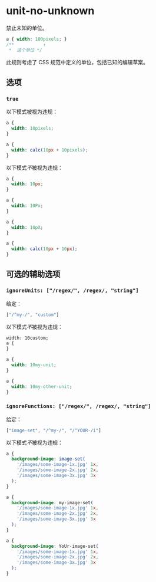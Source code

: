 # unit-no-unknown

禁止未知的单位。

```css
a { width: 100pixels; }
/**           ↑
 *  这个单位 */
```

此规则考虑了 CSS 规范中定义的单位，包括已知的编辑草案。

## 选项

### `true`

以下模式被视为违规：

```css
a {
  width: 10pixels;
}
```

```css
a {
  width: calc(10px + 10pixels);
}
```

以下模式*不*被视为违规：

```css
a {
  width: 10px;
}
```

```css
a {
  width: 10Px;
}
```

```css
a {
  width: 10pX;
}
```

```css
a {
  width: calc(10px + 10px);
}
```

## 可选的辅助选项

### `ignoreUnits: ["/regex/", /regex/, "string"]`

给定：

```js
["/^my-/", "custom"]
```

以下模式*不*被视为违规：

```css
width: 10custom;
a {
}
```

```css
a {
  width: 10my-unit;
}
```

```css
a {
  width: 10my-other-unit;
}
```

### `ignoreFunctions: ["/regex/", /regex/, "string"]`

给定：

```js
["image-set", "/^my-/", "/^YOUR-/i"]
```

以下模式*不*被视为违规：

```css
a {
  background-image: image-set(
    '/images/some-image-1x.jpg' 1x,
    '/images/some-image-2x.jpg' 2x,
    '/images/some-image-3x.jpg' 3x
  );
}
```

```css
a {
  background-image: my-image-set(
    '/images/some-image-1x.jpg' 1x,
    '/images/some-image-2x.jpg' 2x,
    '/images/some-image-3x.jpg' 3x
  );
}
```

```css
a {
  background-image: YoUr-image-set(
    '/images/some-image-1x.jpg' 1x,
    '/images/some-image-2x.jpg' 2x,
    '/images/some-image-3x.jpg' 3x
  );
}
```

